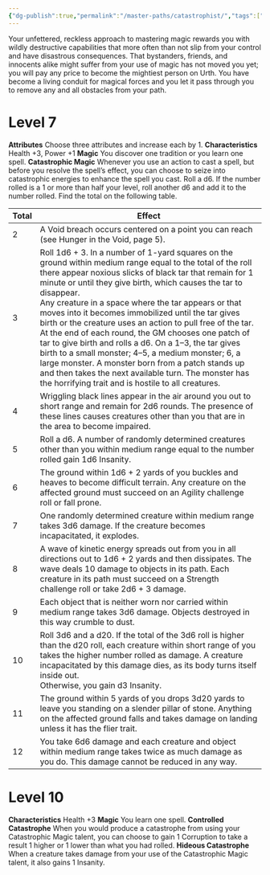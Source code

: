 ```yaml
---
{"dg-publish":true,"permalink":"/master-paths/catastrophist/","tags":["Magic"]}
---
```


Your unfettered, reckless approach to mastering magic rewards you with wildly destructive capabilities that more often than not slip from your control and have disastrous consequences. That bystanders, friends, and innocents alike might suffer from your use of magic has not moved you yet; you will pay any price to become the mightiest person on Urth. You have become a living conduit for magical forces and you let it pass through you to remove any and all obstacles from your path.
# Level 7
**Attributes** Choose three attributes and increase each by 1.
**Characteristics** Health +3, Power +1
**Magic** You discover one tradition or you learn one spell.
**Catastrophic Magic** Whenever you use an action to cast a spell, but before you resolve the spell’s effect, you can choose to seize into catastrophic energies to enhance the spell you cast. Roll a d6. If the number rolled is a 1 or more than half your level, roll another d6 and add it to the number rolled. Find the total on the following table.

| Total | Effect                                                                                                                                                                                                                                                                                                                                                                                                                                                                                                                                                                                                                                                                                                                                                            |
| ----- | ----------------------------------------------------------------------------------------------------------------------------------------------------------------------------------------------------------------------------------------------------------------------------------------------------------------------------------------------------------------------------------------------------------------------------------------------------------------------------------------------------------------------------------------------------------------------------------------------------------------------------------------------------------------------------------------------------------------------------------------------------------------- |
| 2     | A Void breach occurs centered on a point you can reach (see Hunger in the Void, page 5).                                                                                                                                                                                                                                                                                                                                                                                                                                                                                                                                                                                                                                                                          |
| 3     | Roll 1d6 + 3. In a number of 1-yard squares on the ground within medium range equal to the total of the roll there appear noxious slicks of black tar that remain for 1 minute or until they give birth, which causes the tar to disappear.<br>Any creature in a space where the tar appears or that moves into it becomes immobilized until the tar gives birth or the creature uses an action to pull free of the tar. At the end of each round, the GM chooses one patch of tar to give birth and rolls a d6. On a 1–3, the tar gives birth to a small monster; 4–5, a medium monster; 6, a large monster. A monster born from a patch stands up and then takes the next available turn. The monster has the horrifying trait and is hostile to all creatures. |
| 4     | Wriggling black lines appear in the air around you out to short range and remain for 2d6 rounds. The presence of these lines causes creatures other than you that are in the area to become impaired.                                                                                                                                                                                                                                                                                                                                                                                                                                                                                                                                                             |
| 5     | Roll a d6. A number of randomly determined creatures other than you within medium range equal to the number rolled gain 1d6 Insanity.                                                                                                                                                                                                                                                                                                                                                                                                                                                                                                                                                                                                                             |
| 6     | The ground within 1d6 + 2 yards of you buckles and heaves to become difficult terrain. Any creature on the affected ground must succeed on an Agility challenge roll or fall prone.                                                                                                                                                                                                                                                                                                                                                                                                                                                                                                                                                                               |
| 7     | One randomly determined creature within medium range takes 3d6 damage. If the creature becomes incapacitated, it explodes.                                                                                                                                                                                                                                                                                                                                                                                                                                                                                                                                                                                                                                        |
| 8     | A wave of kinetic energy spreads out from you in all directions out to 1d6 + 2 yards and then dissipates. The wave deals 10 damage to objects in its path. Each creature in its path must succeed on a Strength challenge roll or take 2d6 + 3 damage.                                                                                                                                                                                                                                                                                                                                                                                                                                                                                                            |
| 9     | Each object that is neither worn nor carried within medium range takes 3d6 damage. Objects destroyed in this way crumble to dust.                                                                                                                                                                                                                                                                                                                                                                                                                                                                                                                                                                                                                                 |
| 10    | Roll 3d6 and a d20. If the total of the 3d6 roll is higher than the d20 roll, each creature within short range of you takes the higher number rolled as damage. A creature incapacitated by this damage dies, as its body turns itself inside out.<br>Otherwise, you gain d3 Insanity.                                                                                                                                                                                                                                                                                                                                                                                                                                                                            |
| 11    | The ground within 5 yards of you drops 3d20 yards to leave you standing on a slender pillar of stone. Anything on the affected ground falls and takes damage on landing unless it has the flier trait.                                                                                                                                                                                                                                                                                                                                                                                                                                                                                                                                                            |
| 12    | You take 6d6 damage and each creature and object within medium range takes twice as much damage as you do. This damage cannot be reduced in any way.                                                                                                                                                                                                                                                                                                                                                                                                                                                                                                                                                                                                              |
# Level 10
**Characteristics** Health +3
**Magic** You learn one spell.
**Controlled Catastrophe** When you would produce a catastrophe from using your Catastrophic Magic talent, you can choose to gain 1 Corruption to take a result 1 higher or 1 lower than what you had rolled.
**Hideous Catastrophe** When a creature takes damage from your use of the Catastrophic Magic talent, it also gains 1 Insanity.